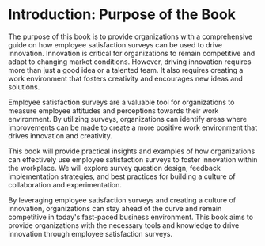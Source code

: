 Introduction: Purpose of the Book
=================================

The purpose of this book is to provide organizations with a comprehensive guide on how employee satisfaction surveys can be used to drive innovation. Innovation is critical for organizations to remain competitive and adapt to changing market conditions. However, driving innovation requires more than just a good idea or a talented team. It also requires creating a work environment that fosters creativity and encourages new ideas and solutions.

Employee satisfaction surveys are a valuable tool for organizations to measure employee attitudes and perceptions towards their work environment. By utilizing surveys, organizations can identify areas where improvements can be made to create a more positive work environment that drives innovation and creativity.

This book will provide practical insights and examples of how organizations can effectively use employee satisfaction surveys to foster innovation within the workplace. We will explore survey question design, feedback implementation strategies, and best practices for building a culture of collaboration and experimentation.

By leveraging employee satisfaction surveys and creating a culture of innovation, organizations can stay ahead of the curve and remain competitive in today's fast-paced business environment. This book aims to provide organizations with the necessary tools and knowledge to drive innovation through employee satisfaction surveys.
